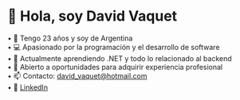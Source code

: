 # 👋 Hola, soy David Vaquet

• 🤝 Tengo 23 años y soy de Argentina  
• 💻 Apasionado por la programación y el desarrollo de software  
• 🧠 Actualmente aprendiendo .NET y todo lo relacionado al backend  
• 🚀 Abierto a oportunidades para adquirir experiencia profesional  
• 📫 Contacto: david_vaquet@hotmail.com  
• 🔗 [LinkedIn](https://www.linkedin.com/in/davidvaquet/)
